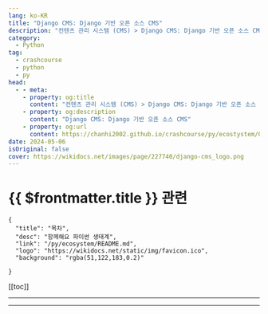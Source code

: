```yaml
---
lang: ko-KR
title: "Django CMS: Django 기반 오픈 소스 CMS"
description: "컨텐츠 관리 시스템 (CMS) > Django CMS: Django 기반 오픈 소스 CMS"
category:
  - Python
tag: 
  - crashcourse
  - python
  - py
head:
  - - meta:
    - property: og:title
      content: "컨텐츠 관리 시스템 (CMS) > Django CMS: Django 기반 오픈 소스 CMS"
    - property: og:description
      content: "Django CMS: Django 기반 오픈 소스 CMS"
    - property: og:url
      content: https://chanhi2002.github.io/crashcourse/py/ecostystem/06/cms/django-cms.html
date: 2024-05-06
isOriginal: false
cover: https://wikidocs.net/images/page/227740/django-cms_logo.png
---
```


# {{ $frontmatter.title }} 관련

```component VPCard
{
  "title": "목차",
  "desc": "함께해요 파이썬 생태계",
  "link": "/py/ecosystem/README.md",
  "logo": "https://wikidocs.net/static/img/favicon.ico",
  "background": "rgba(51,122,183,0.2)"
  
}
```

[[toc]]

---

<SiteInfo
  name="Django CMS: Django 기반 오픈 소스 CMS | WikiDocs"
  desc="함께해요 파이썬 생태계"
  url="https://wikidocs.net/227740"
  logo="https://wikidocs.net/static/img/favicon.ico"
  preview="https://wikidocs.net/images/page/227740/django-cms_logo.png"/>

<!-- TODO: 작성 -->

---
